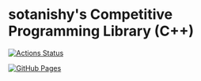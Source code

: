 # sotanishy's Competitive Programming Library (C++)

[![Actions Status](https://github.com/sotanishy/competitive-programming-library/workflows/verify/badge.svg)](https://github.com/sotanishy/competitive-programming-library/actions)

[![GitHub Pages](https://img.shields.io/static/v1?label=GitHub+Pages&message=+&color=brightgreen&logo=github)](https://sotanishy.github.io/competitive-programming-library/)